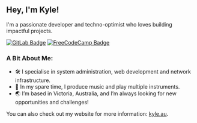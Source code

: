 ## Hey, I'm Kyle!

I'm a passionate developer and techno-optimist who loves building impactful projects.

[![GitLab Badge](https://img.shields.io/badge/GitLab-FC6D26?logo=gitlab&logoColor=white&style=flat)](https://gitlab.com/kylephillips)
[![FreeCodeCamp Badge](https://img.shields.io/freecodecamp/points/kylephillips)](https://freecodecamp.org/kylephillips)

<!--- Here's a snapshot of my recent GitLab activity:

[![Recent GitLab Activity](https://gitlab-heatmap-generator.kylephillips.workers.dev/)](https://gitlab.com/kylephillips) -->

### A Bit About Me:

- 🛠️ I specialise in system administration, web development and network infrastructure.
- 🎵 In my spare time, I produce music and play multiple instruments.
- 🌏 I’m based in Victoria, Australia, and I’m always looking for new opportunities and challenges!

You can also check out my website for more information: [kyle.au](https://kyle.au).
